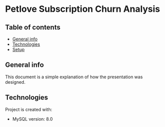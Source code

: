 # Petlove Subscription Churn Analysis

## Table of contents
* [General info](#general-info)
* [Technologies](#technologies)
* [Setup](#setup)

## General info
This document is a simple explanation of how the presentation was designed.
	
## Technologies
Project is created with:
* MySQL version: 8.0
	
